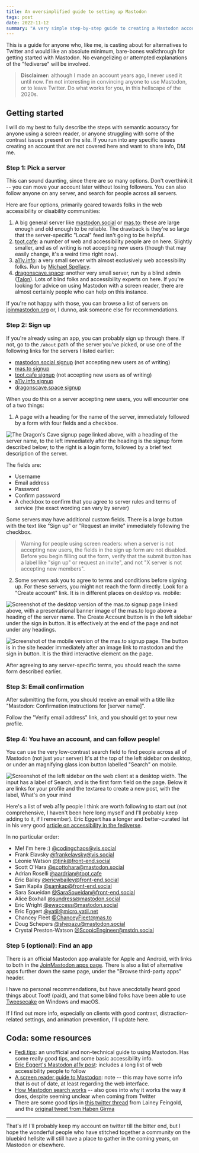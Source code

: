 ```yaml
---
title: An oversimplified guide to setting up Mastodon
tags: post
date: 2022-11-12
summary: "A very simple step-by-step guide to creating a Mastodon account, with a focus on accessibility."
---
```


This is a guide for anyone who, like me, is casting about for alternatives to Twitter and would like an absolute minimum, bare-bones walkthrough for getting started with Mastodon. No evangelizing or attempted explanations of the "fediverse" will be involved.

> **Disclaimer:** although I made an account years ago, I never used it until now. I'm not interesting in convincing anyone to use Mastodon, or to leave Twitter. Do what works for you, in this hellscape of the 2020s.

## Getting started

I will do my best to fully describe the steps with semantic accuracy for anyone using a screen reader, or anyone struggling with some of the contrast issues present on the site. If you run into any specific issues creating an account that are not covered here and want to share info, DM me.

### Step 1: Pick a server

This can sound daunting, since there are so many options. Don't overthink it -- you can move your account later without losing followers. You can also follow anyone on any server, and search for people across all servers.

Here are four options, primarily geared towards folks in the web accessibility or disability communities:

1. A big general server like [mastodon.social](https://mastodon.social/explore) or [mas.to](https://mas.to/explore): these are large enough and old enough to be reliable. The drawback is they're so large that the server-specific "Local" feed isn't going to be helpful.
2. [toot.cafe](https://toot.cafe/explore): a number of web and accessibility people are on here. Slightly smaller, and as of writing is not accepting new users (though that may easily change, it's a weird time right now).
3. [a11y.info](https://a11y.info/explore): a very small server with almost exclusively web accessibility folks. Run by [Michael Spellacy](https://a11y.info/@spellacy).
4. [dragonscave.space](https://dragonscave.space/explore): another very small server, run by a blind admin ([Talon](https://dragonscave.space/@talon)). Lots of blind folks and accessibility experts on here. If you're looking for advice on using Mastodon with a screen reader, there are almost certainly people who can help on this instance.

If you're not happy with those, you can browse a list of servers on [joinmastodon.org](https://joinmastodon.org/servers) or, I dunno, ask someone else for recommendations.

### Step 2: Sign up

If you're already using an app, you can probably sign up through there. If not, go to the `/about` path of the server you've picked, or use one of the following links for the servers I listed earlier:
- [mastodon.social signup](https://mastodon.social/about) (not accepting new users as of writing)
- [mas.to signup](https://mas.to/about)
- [toot.cafe signup](https://toot.cafe/about) (not accepting new users as of writing)
- [a11y.info signup](https://a11y.info/about)
- [dragonscave.space signup](https://dragonscave.space/about/)

When you do this on a server accepting new users, you will encounter one of a two things:

1. A page with a heading for the name of the server, immediately followed by a form with four fields and a checkbox.

![The Dragon's Cave signup page linked above, with a heading of the server name, to the left immediately after the heading is the signup form described below; to the right is a login form, followed by a brief text description of the server.](/writing/assets/mastodon-account-form.png)

The fields are:
- Username
- Email address
- Password
- Confirm password
- A checkbox to confirm that you agree to server rules and terms of service (the exact wording can vary by server)

Some servers may have additional custom fields. There is a large button with the text like "Sign up" or "Request an invite" immediately following the checkbox.

> Warning for people using screen readers: when a server is not accepting new users, the fields in the sign up form are not disabled. Before you begin filling out the form, verify that the submit button has a label like "sign up" or request an invite", and not "X server is not accepting new members".

2. Some servers ask you to agree to terms and conditions before signing up. For these servers, you might not reach the form directly. Look for a "Create account" link. It is in different places on desktop vs. mobile:

![Screenshot of the desktop version of the mas.to signup page linked above, with a presentational banner image of the mas.to logo above a heading of the server name. The Create Account button is in the left sidebar under the sign in button. It is effectively at the end of the page and not under any headings.](/writing/assets/mastodon-create-account-btn.png)

![Screenshot of the mobile version of the mas.to signup page. The button is in the site header immediately after an image link to mastodon and the sign in button. It is the third interactive element on the page.](/writing/assets/mastodon-create-account-mobile.png)

After agreeing to any server-specific terms, you should reach the same form described earlier.

### Step 3: Email confirmation

After submitting the form, you should receive an email with a title like "Mastodon: Confirmation instructions for [server name]".

Follow the "Verify email address" link, and you should get to your new profile.

### Step 4: You have an account, and can follow people!

You can use the very low-contrast search field to find people across all of Mastodon (not just your server) It's at the top of the left sidebar on desktop, or under an magnifying glass icon button labelled "Search" on mobile.

![Screenshot of the left sidebar on the web client at a desktop width. The input has a label of Search, and is the first form field on the page. Below it are links for your profile and the textarea to create a new post, with the label, What's on your mind](/writing/assets/mastodon-search.png)

Here's a list of web a11y people I think are worth following to start out (not comprehensive, I haven't been here long myself and I'll probably keep adding to it, if I remember). Eric Eggert has a longer and better-curated list in his very good [article on accessibility in the fediverse](https://yatil.net/blog/accessibility-in-the-fediverse-and-mastodon).

In no particular order:
- Me! I'm here :) [@codingchaos@vis.social](https://vis.social/@codingchaos)
- Frank Elavsky [@frankelavsky@vis.social](https://vis.social/web/@frankelavsky)
- Léonie Watson [@tink@front-end.social](https://front-end.social/@tink)
- Scott O'Hara [@scottohara@mastodon.social](https://mastodon.social/@scottohara)
- Adrian Roselli [@aardrian@toot.cafe](https://vis.social/web/@aardrian@toot.cafe)
- Eric Bailey [@ericwbailey@front-end.social](https://front-end.social/@ericwbailey)
- Sam Kapila [@samkap@front-end.social](https://vis.social/web/@samkap@front-end.social)
- Sara Soueidan [@SaraSoueidan@front-end.social](https://front-end.social/@SaraSoueidan)
- Alice Boxhall [@sundress@mastodon.social](https://mastodon.social/@sundress)
- Eric Wright [@ewaccess@mastodon.social](https://mastodon.social/@ewaccess)
- Eric Eggert [@yatil@micro.yatil.net](https://micro.yatil.net/activitypub/yatil)
- Chancey Fleet [@ChanceyFleet@mas.to](https://mas.to/@ChanceyFleet)
- Doug Schepers [@shepazu@mastodon.social](https://mastodon.social/@shepazu)
- Crystal Preston-Watson [@ScopicEngineer@mstdn.social](https://mstdn.social/@ScopicEngineer)

### Step 5 (optional): Find an app

There is an official Mastodon app available for Apple and Android, with links to both in the [JoinMastodon apps page](https://joinmastodon.org/apps). There is also a list of alternative apps further down the same page, under the "Browse third-party apps" header.

I have no personal recommendations, but have anecdotally heard good things about Toot! (paid), and that some blind folks have been able to use [Tweesecake](https://tweesecake.app/) on Windows and macOS.

If I find out more info, especially on clients with good contrast, distraction-related settings, and animation prevention, I'll update here.

## Coda: some resources
- [Fedi.tips](https://fedi.tips/): an unofficial and non-technical guide to using Mastodon. Has some really good tips, and some basic accessibility info.
- [Eric Eggert's Mastodon a11y post](https://yatil.net/blog/accessibility-in-the-fediverse-and-mastodon): includes a long list of web accessibility people to follow
- [A screen reader guide to Mastodon](https://www.starshipchangeling.net/mastodon/): note -- this may have some info that is out of date, at least regarding the web interface.
- [How Mastodon search works](https://midrange.tedium.co/issues/how-mastodon-search-works/) -- also goes into why it works the way it does, despite seeming unclear when coming from Twitter
- There are some good tips in [this twitter thread](https://twitter.com/LFLegal/status/1586876400262414339?s=20&t=sRhxsBY66HV7a9NrvQlk8Q) from Lainey Feingold, and the [original tweet from Haben Girma](https://twitter.com/HabenGirma/status/1586829640827404288)

---

That's it! I'll probably keep my account on twitter till the bitter end, but I hope the wonderful people who have stitched together a community on the bluebird hellsite will still have a place to gather in the coming years, on Mastodon or elsewhere.


